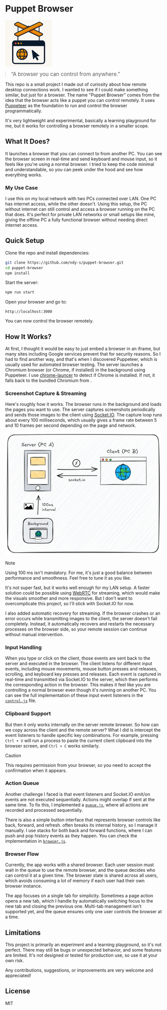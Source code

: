 # Puppet Browser
<p>
  <img src="https://github.com/ndy-s/puppet-browser/blob/main/assets/puppet-browser-icon.png" alt="Puppet Browser Logo" width="150" height="150" style="vertical-align: middle; margin-right: 15px;">
  <blockquote style="display: inline; font-size: 1.2em; margin: 0;">
    “A browser you can control from anywhere.”
  </blockquote>
</p>

This repo is a small project I made out of curiosity about how remote desktop connections work. I wanted to see if I could make something similar, but just for a browser. The name "Puppet Browser" comes from the idea that the browser acts like a puppet you can control remotely. It uses [Puppeteer](https://pptr.dev/) as the foundation to run and control the browser programmatically.

It's very lightweight and experimental, basically a learning playground for me, but it works for controlling a browser remotely in a smaller scope.

## What It Does?
It launches a browser that you can connect to from another PC. You can see the browser screen in real-time and send keyboard and mouse input, so it feels like you're using a normal browser. I tried to keep the code minimal and understandable, so you can peek under the hood and see how everything works.

### My Use Case
I use this on my local network with two PCs connected over LAN. One PC has internet access, while the other doesn't. Using this setup, the PC without internet can still control and access a browser running on the PC that does. It's perfect for private LAN networks or small setups like mine, giving the offline PC a fully functional browser without needing direct internet access.

## Quick Setup
Clone the repo and install dependencies:
```bash
git clone https://github.com/ndy-s/puppet-browser.git
cd puppet-browser
npm install
```

Start the server:
```bash
npm run start
```

Open your browser and go to:
```
http://localhost:3000
```
You can now control the browser remotely.

## How It Works?
At first, I thought it would be easy to just embed a browser in an iframe, but many sites including Google services prevent that for security reasons. So I had to find another way, and that's when I discovered Puppeteer, which is usually used for automated browser testing. The server launches a Chromium browser (or Chrome, if installed) in the background using Puppeteer. I use [chrome-launcer](https://www.npmjs.com/package/chrome-launcher) to detect if Chrome is installed. If not, it falls back to the bundled Chromium from .

### Screenshot Capture & Streaming
Here's roughly how it works. The  browser runs in the background and loads the pages you want to use. The server captures screenshots periodically and sends those images to the client using [Socket.IO](https://socket.io/). The capture loop runs about every 100 milliseconds, which usually gives a frame rate between 5 and 10 frames per second depending on the page and network.

<img src="https://raw.githubusercontent.com/ndy-s/puppet-browser/main/assets/diagram.png" alt="System Diagram" width="500">

> [!NOTE]
> Using 100 ms isn't mandatory. For me, it's just a good balance between performance and smoothness. Feel free to tune it as you like.

It's not super fast, but it works well enough for my LAN setup. A faster solution could be possible using [WebRTC](https://webrtc.org/) for streaming, which would make the visuals smoother and more responsive. But I don't want to overcomplicate this project, so I'll stick with Socket.IO for now.

I also added automatic recovery for streaming. If the browser crashes or an error occurs while transmitting images to the client, the server doesn't fail completely. Instead, it automatically recovers and restarts the necessary processes on the browser side, so your remote session can continue without manual intervention.

### Input Handling
When you type or click on the client, those events are sent back to the server and executed in the  browser. The client listens for different input events, including mouse movements, mouse button presses and releases, scrolling, and keyboard key presses and releases. Each event is captured in real-time and transmitted via Socket.IO to the server, which then performs the corresponding action in the  browser. This makes it feel like you are controlling a normal browser even though it's running on another PC. You can see the full implementation of these input event listeners in the [`control.js`](https://github.com/ndy-s/puppet-browser/blob/main/public/js/control.js) file.

### Clipboard Support
But then it only works internally on the server remote browser. So how can we copy across the client and the remote server? What I did is intercept the event listeners to handle specific key combinations. For example, pressing `Ctrl + V` will run a process to paste the current client clipboard into the browser screen, and `Ctrl + C` works similarly.

> [!CAUTION]
> This requires permission from your browser, so you need to accept the confirmation when it appears.

### Action Queue
Another challenge I faced is that event listeners and Socket.IO emit/on events are not executed sequentially. Actions might overlap if sent at the same time. To fix this, I implemented a [`queue.js`](https://github.com/ndy-s/puppet-browser/blob/main/lib/queue.js), where all actions are recorded and processed sequentially.

There is also a simple button interface that represents browser controls like back, forward, and refresh.  often breaks its internal history, so I manage it manually. I use stacks for both back and forward functions, where I can push and pop history events as they happen. You can check the implementation in [`browser.js`](https://github.com/ndy-s/puppet-browser/blob/main/lib/browser.js).

### Browser Flow
Currently, the app works with a shared browser. Each user session must wait in the queue to use the remote browser, and the queue decides who can control it at a given time. The browser state is shared across all users, which avoids consuming a lot of memory if each user had their own browser instance.

The app focuses on a single tab for simplicity. Sometimes a page action opens a new tab, which I handle by automatically switching focus to the new tab and closing the previous one. Multi-tab management isn't supported yet, and the queue ensures only one user controls the browser at a time.

## Limitations
This project is primarily an experiment and a learning playground, so it's not perfect. There may still be bugs or unexpected behavior, and some features are limited. It's not designed or tested for production use, so use it at your own risk. 

Any contributions, suggestions, or improvements are very welcome and appreciated!

## License
MIT
